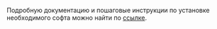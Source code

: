 Подробную документацию и пошаговые инструкции по установке необходимого софта можно найти по [ссылке](https://github.com/qa-guru/getting-started-python).
